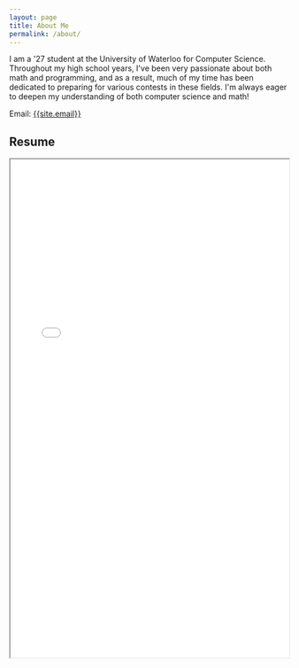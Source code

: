 ```yaml
---
layout: page
title: About Me
permalink: /about/
---
```

<p>
I am a '27 student at the University of Waterloo for Computer Science. 
Throughout my high school years, I've been very passionate about both math and programming, and as a result, much of my time has been dedicated to preparing for various contests in these fields.
I'm always eager to deepen my understanding of both computer science and math!
</p>

Email: <a href="mailto:{{site.email}}?Subject=From Blog Site:">{{site.email}}</a>

## Resume
<iframe src="/Resume.pdf" width="100%" height="900"></iframe>
